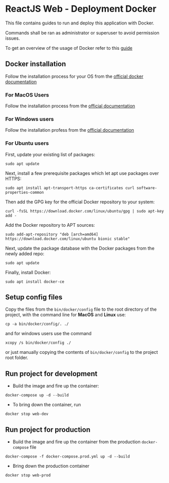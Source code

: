 # ReactJS Web - Deployment Docker

This file contains guides to run and deploy this application with Docker.

Commands shall be ran as administrator or superuser to avoid permission issues. 

To get an overview of the usage of Docker refer to this [guide](https://docs.docker.com/get-started/overview/)

## Docker installation

Follow the installation process for your OS from the [official docker documentation](https://docs.docker.com/get-docker/)

### For MacOS Users

Follow the installation process from the [official documentation](https://docs.docker.com/docker-for-mac/install/)

### For Windows users

Follow the installation profess from the [official documentation](https://docs.docker.com/docker-for-windows/install/)

### For Ubuntu users

First, update your existing list of packages:

```
sudo apt update
```

Next, install a few prerequisite packages which let apt use packages over HTTPS:

```
sudo apt install apt-transport-https ca-certificates curl software-properties-common
```

Then add the GPG key for the official Docker repository to your system:

```
curl -fsSL https://download.docker.com/linux/ubuntu/gpg | sudo apt-key add -
```

Add the Docker repository to APT sources:

```
sudo add-apt-repository "deb [arch=amd64] https://download.docker.com/linux/ubuntu bionic stable"
```

Next, update the package database with the Docker packages from the newly added repo:

```
sudo apt update
```

Finally, install Docker:

```
sudo apt install docker-ce
```

## Setup config files

Copy the files from the `bin/docker/config` file to the root directory of the project, with the command line for **MacOS** and **Linux** use:

```
cp -a bin/docker/config/. ./
```

and for windows users use the command

```
xcopy /s bin/docker/config ./
```

or just manually copying the contents of `bin/docker/config` to the project root folder.

## Run project for development

-   Build the image and fire up the container:

```
docker-compose up -d --build
```

-   To bring down the container, run

```
docker stop web-dev
```

## Run project for production

-   Build the image and fire up the container from the production `docker-compose` file

```
docker-compose -f docker-compose.prod.yml up -d --build
```

-   Bring down the production container

```
docker stop web-prod
```
